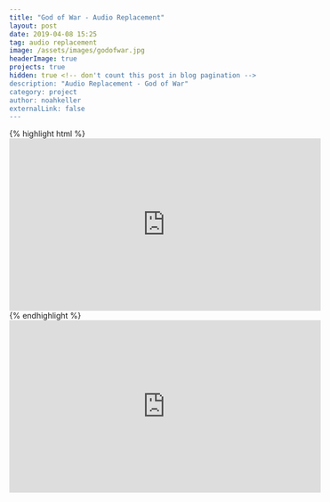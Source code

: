 ```yaml
---
title: "God of War - Audio Replacement"
layout: post
date: 2019-04-08 15:25
tag: audio replacement
image: /assets/images/godofwar.jpg
headerImage: true
projects: true
hidden: true <!-- don't count this post in blog pagination -->
description: "Audio Replacement - God of War"
category: project
author: noahkeller
externalLink: false
---
```


{% highlight html %}  <iframe width="560" height="310" src="https://player.vimeo.com/video/329184358" frameborder="0" allowfullscreen></iframe> {% endhighlight %} <iframe width="560" height="310" src="https://player.vimeo.com/video/329184358" frameborder="0" allowfullscreen></iframe>
